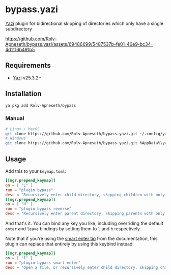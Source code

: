 # bypass.yazi

[Yazi](https://github.com/sxyazi/yazi) plugin for bidirectional skipping of directories which only have a single subdirectory

<https://github.com/Rolv-Apneseth/bypass.yazi/assets/69486699/5487537b-fe01-40e9-bc34-4d1116b491b5>

## Requirements

- [Yazi](https://github.com/sxyazi/yazi) v25.3.2+

## Installation

```bash
ya pkg add Rolv-Apneseth/bypass
```

### Manual

```sh
# Linux / MacOS
git clone https://github.com/Rolv-Apneseth/bypass.yazi.git ~/.config/yazi/plugins/bypass.yazi
# Windows
git clone https://github.com/Rolv-Apneseth/bypass.yazi.git %AppData%\yazi\config\plugins\bypass.yazi
```

## Usage

Add this to your `keymap.toml`:

```toml
[[mgr.prepend_keymap]]
on = [ "L" ]
run = "plugin bypass"
desc = "Recursively enter child directory, skipping children with only a single subdirectory"
[[mgr.prepend_keymap]]
on = [ "H" ]
run = "plugin bypass reverse"
desc = "Recursively enter parent directory, skipping parents with only a single subdirectory"
```

And that's it. You can bind any key you like, including overriding the default `enter` and `leave` bindings by setting them to `l` and `h` respectively.

Note that  if you're using the [smart enter tip](https://yazi-rs.github.io/docs/tips#smart-enter) from the documentation, this plugin can replace that entirely by using this keybind instead:

```toml
[[mgr.prepend_keymap]]
on = [ "l" ]
run = "plugin bypass smart-enter"
desc = "Open a file, or recursively enter child directory, skipping children with only a single subdirectory"
```
